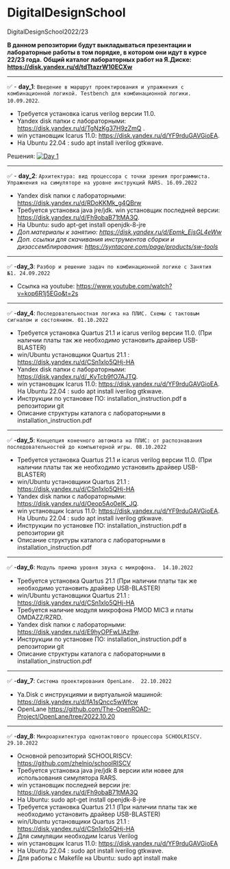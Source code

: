 # DigitalDesignSchool

DigitalDesignSchool2022/23

**В данном репозитории будут выкладываться презентации и лабораторные работы в том порядке, в котором они идут в курсе 22/23 года.**
**Общий каталог лабораторных работ на Я.Диске: https://disk.yandex.ru/d/tdTtazrW10ECXw**
____
:white_check_mark: - **day_1**: ```Введение в маршрут проектирования и упражнения с комбинационной логикой. Testbench для комбинационной логики. 10.09.2022```.
+ Требуется установка icarus verilog версии 11.0. 
+ Yandex disk папки с лабораторными: https://disk.yandex.ru/d/TgNzKg37H9zZmQ .
+ win установщик Icarus 11.0: https://disk.yandex.ru/d/YF9rduGAVGioEA. 
+ На Ubuntu 22.04 : sudo apt install iverilog gtkwave.

Решения: [![Day 1](https://github.com/egorguslyan/DigitalDesignSchool/actions/workflows/day1.yml/badge.svg)](https://github.com/egorguslyan/DigitalDesignSchool/tree/main/day_1)
____
:white_check_mark: - **day_2**: ```Архитектура: вид процессора с точки зрения программиста. Упражнения на симуляторе на уровне инструкций RARS. 16.09.2022```
+ Yandex disk папки с лабораторными: https://disk.yandex.ru/d/RDoKKMk_g4QBrw
+ Требуется установка java jre/jdk.  win установщик последней версии: https://disk.yandex.ru/d/Fh9obaB71tMA3Q.
+ На Ubuntu: sudo apt-get install openjdk-8-jre
+ _Доп.материалы к занятию: https://disk.yandex.ru/d/Epmk_EjsGL4eWw_
+ _Доп. ссылки для скачивания инструментов сборки и дизассемблирования: https://syntacore.com/page/products/sw-tools_
____
:white_check_mark: -**day_3**: ```Разбор и решение задач по комбинационной логике с Занятия №1. 24.09.2022```
+ Ссылка на youtube: https://www.youtube.com/watch?v=kop6R1j5EGo&t=2s
____
:white_check_mark: -**day_4**: 
```Последовательностная логика на ПЛИС. Схемы с тактовым сигналом и состоянием. 01.10.2022```
+ Требуется установка Quartus 21.1 и icarus verilog версии 11.0. (При наличии платы так же необходимо установить драйвер USB-BLASTER)
+ win/Ubuntu установщики Quartus 21.1 :  https://disk.yandex.ru/d/CSn1xlo5QHj-HA
+ Yandex disk папки с лабораторными: https://disk.yandex.ru/d/_KyTcb9fO7AJTQ.
+ win установщик Icarus 11.0: https://disk.yandex.ru/d/YF9rduGAVGioEA.  На Ubuntu 22.04 : sudo apt install iverilog gtkwave.
+ Инструкции по установке ПО: installation_instruction.pdf в репозитории git
+ Описание структуры каталога с лабораторными в installation_instruction.pdf
____
:white_check_mark: -**day_5**: 
```Концепция конечного автомата на ПЛИС: от распознавания последовательностей до компьютерной игры. 08.10.2022```
+ Требуется установка Quartus 21.1 и icarus verilog версии 11.0. (При наличии платы так же необходимо установить драйвер USB-BLASTER)
+ win/Ubuntu установщики Quartus 21.1 :  https://disk.yandex.ru/d/CSn1xlo5QHj-HA
+ Yandex disk папки с лабораторными: https://disk.yandex.ru/d/Oeop5Ao0eIK_JQ.
+ win установщик Icarus 11.0: https://disk.yandex.ru/d/YF9rduGAVGioEA.  На Ubuntu 22.04 : sudo apt install iverilog gtkwave.
+ Инструкции по установке ПО: installation_instruction.pdf в репозитории git
+ Описание структуры каталога с лабораторными в installation_instruction.pdf
____
:white_check_mark: -**day_6**: 
```Модуль приема уровня звука с микрофона.  14.10.2022```
+ Требуется установка Quartus 21.1 (При наличии платы так же необходимо установить драйвер USB-BLASTER)
+ win/Ubuntu установщики Quartus 21.1 :  https://disk.yandex.ru/d/CSn1xlo5QHj-HA
+ Требуется наличие модуля микрофона PMOD MIC3 и платы OMDAZZ/RZRD.
+ Yandex disk папки с лабораторными: https://disk.yandex.ru/d/E9hyOPFwLlAz9w.
+ Инструкции по установке ПО: installation_instruction.pdf в репозитории git
+ Описание структуры каталога с лабораторными в installation_instruction.pdf
____
:white_check_mark: -**day_7**: 
```Система проектирования OpenLane.  22.10.2022```
+ Ya.Disk с инструкциями и виртуальной машиной: https://disk.yandex.ru/d/fA1sQncc5wWfcw
+ OpenLane https://github.com/The-OpenROAD-Project/OpenLane/tree/2022.10.20
____
:white_check_mark: -**day_8**: 
```Микроархитектура однотактового процессора SCHOOLRISCV. 29.10.2022```
+ Основной репозиторий SCHOOLRISCV: https://github.com/zhelnio/schoolRISCV
+ Требуется установка java jre/jdk 8 версии или новее для использования симулятора RARS.  
+ win установщик последней версии jre: https://disk.yandex.ru/d/Fh9obaB71tMA3Q
+ На Ubuntu: sudo apt-get install openjdk-8-jre
+ Требуется установка Quartus 21.1 (При наличии платы так же необходимо установить драйвер USB-BLASTER)
+ win/Ubuntu установщики Quartus 21.1 :  https://disk.yandex.ru/d/CSn1xlo5QHj-HA
+ Для симуляции необходим Icarus Verilog
+ win установщик Icarus 11.0: https://disk.yandex.ru/d/YF9rduGAVGioEA
+ На Ubuntu 22.04 : sudo apt install iverilog gtkwave.
+ Для работы с Makefile на Ubuntu: sudo apt install make
